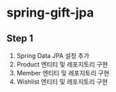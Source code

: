# spring-gift-jpa

## Step 1
1. Spring Data JPA 설정 추가
2. Product 엔티티 및 레포지토리 구현 
3. Member 엔티티 및 레포지토리 구현
4. Wishlist 엔티티 및 레포지토리 구현
